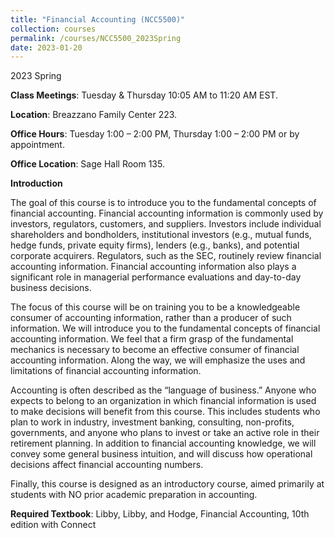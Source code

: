 ```yaml
---
title: "Financial Accounting (NCC5500)"
collection: courses
permalink: /courses/NCC5500_2023Spring
date: 2023-01-20
---
```


2023 Spring


**Class Meetings**: Tuesday & Thursday 10:05 AM to 11:20 AM EST.

**Location**: Breazzano Family Center 223.

**Office Hours**: Tuesday 1:00 – 2:00 PM, Thursday 1:00 – 2:00 PM or by appointment.

**Office Location**: Sage Hall Room 135.


**Introduction**

The goal of this course is to introduce you to the fundamental concepts of financial accounting. Financial accounting information is commonly used by investors, regulators, customers, and suppliers. Investors include individual shareholders and bondholders, institutional investors (e.g., mutual funds, hedge funds, private equity firms), lenders (e.g., banks), and potential corporate acquirers. Regulators, such as the SEC, routinely review financial accounting information. Financial accounting information also plays a significant role in managerial performance evaluations and day-to-day business decisions.


The focus of this course will be on training you to be a knowledgeable consumer of accounting information, rather than a producer of such information. We will introduce you to the fundamental concepts of financial accounting information. We feel that a firm grasp of the fundamental mechanics is necessary to become an effective consumer of financial accounting information. Along the way, we will emphasize the uses and limitations of financial accounting information.


Accounting is often described as the “language of business.” Anyone who expects to belong to an organization in which financial information is used to make decisions will benefit from this course. This includes students who plan to work in industry, investment banking, consulting, non-profits, governments, and anyone who plans to invest or take an active role in their retirement planning. In addition to financial accounting knowledge, we will convey some general business intuition, and will discuss how operational decisions affect financial accounting numbers.


Finally, this course is designed as an introductory course, aimed primarily at students with NO prior academic preparation in accounting.


**Required Textbook**: Libby, Libby, and Hodge, Financial Accounting, 10th edition with Connect
